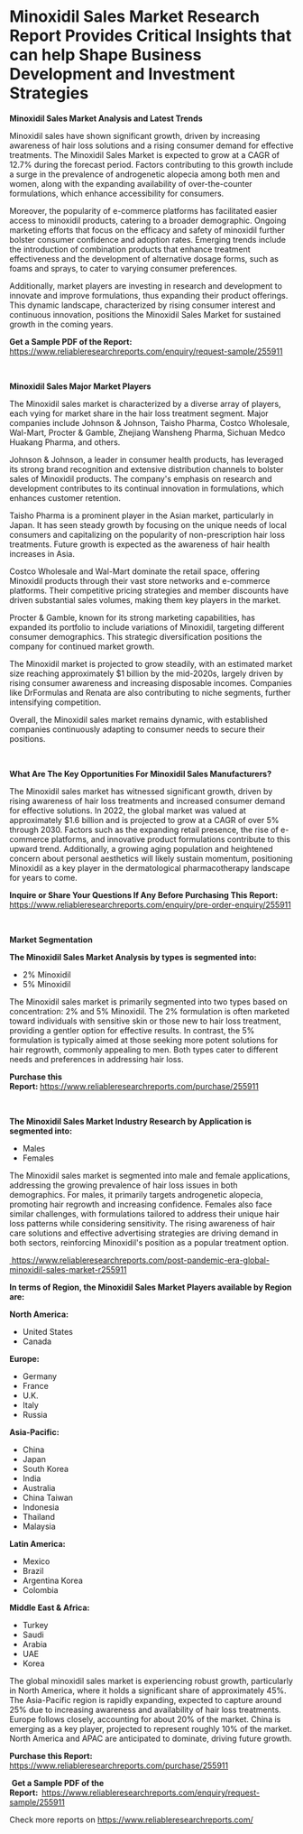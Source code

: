 <p><h1>Minoxidil Sales Market Research Report Provides Critical Insights that can help Shape Business Development and Investment Strategies</h1></p><p><strong>Minoxidil Sales Market Analysis and Latest Trends</strong></p>
<p><p>Minoxidil sales have shown significant growth, driven by increasing awareness of hair loss solutions and a rising consumer demand for effective treatments. The Minoxidil Sales Market is expected to grow at a CAGR of 12.7% during the forecast period. Factors contributing to this growth include a surge in the prevalence of androgenetic alopecia among both men and women, along with the expanding availability of over-the-counter formulations, which enhance accessibility for consumers.</p><p>Moreover, the popularity of e-commerce platforms has facilitated easier access to minoxidil products, catering to a broader demographic. Ongoing marketing efforts that focus on the efficacy and safety of minoxidil further bolster consumer confidence and adoption rates. Emerging trends include the introduction of combination products that enhance treatment effectiveness and the development of alternative dosage forms, such as foams and sprays, to cater to varying consumer preferences.</p><p>Additionally, market players are investing in research and development to innovate and improve formulations, thus expanding their product offerings. This dynamic landscape, characterized by rising consumer interest and continuous innovation, positions the Minoxidil Sales Market for sustained growth in the coming years.</p></p>
<p><strong>Get a Sample PDF of the Report:&nbsp;</strong> <a href="https://www.reliableresearchreports.com/enquiry/request-sample/255911?utm_campaign=3131&utm_medium=2&utm_source=Github&utm_content=ia&utm_term=30032025&utm_id=minoxidil-sales">https://www.reliableresearchreports.com/enquiry/request-sample/255911</a></p>
<p>&nbsp;</p>
<p><strong>Minoxidil Sales Major Market Players</strong></p>
<p><p>The Minoxidil sales market is characterized by a diverse array of players, each vying for market share in the hair loss treatment segment. Major companies include Johnson & Johnson, Taisho Pharma, Costco Wholesale, Wal-Mart, Procter & Gamble, Zhejiang Wansheng Pharma, Sichuan Medco Huakang Pharma, and others.</p><p>Johnson & Johnson, a leader in consumer health products, has leveraged its strong brand recognition and extensive distribution channels to bolster sales of Minoxidil products. The company's emphasis on research and development contributes to its continual innovation in formulations, which enhances customer retention.</p><p>Taisho Pharma is a prominent player in the Asian market, particularly in Japan. It has seen steady growth by focusing on the unique needs of local consumers and capitalizing on the popularity of non-prescription hair loss treatments. Future growth is expected as the awareness of hair health increases in Asia.</p><p>Costco Wholesale and Wal-Mart dominate the retail space, offering Minoxidil products through their vast store networks and e-commerce platforms. Their competitive pricing strategies and member discounts have driven substantial sales volumes, making them key players in the market.</p><p>Procter & Gamble, known for its strong marketing capabilities, has expanded its portfolio to include variations of Minoxidil, targeting different consumer demographics. This strategic diversification positions the company for continued market growth.</p><p>The Minoxidil market is projected to grow steadily, with an estimated market size reaching approximately $1 billion by the mid-2020s, largely driven by rising consumer awareness and increasing disposable incomes. Companies like DrFormulas and Renata are also contributing to niche segments, further intensifying competition.</p><p>Overall, the Minoxidil sales market remains dynamic, with established companies continuously adapting to consumer needs to secure their positions.</p></p>
<p>&nbsp;</p>
<p><strong>What Are The Key Opportunities For Minoxidil Sales Manufacturers?</strong></p>
<p><p>The Minoxidil sales market has witnessed significant growth, driven by rising awareness of hair loss treatments and increased consumer demand for effective solutions. In 2022, the global market was valued at approximately $1.6 billion and is projected to grow at a CAGR of over 5% through 2030. Factors such as the expanding retail presence, the rise of e-commerce platforms, and innovative product formulations contribute to this upward trend. Additionally, a growing aging population and heightened concern about personal aesthetics will likely sustain momentum, positioning Minoxidil as a key player in the dermatological pharmacotherapy landscape for years to come.</p></p>
<p><strong>Inquire or Share Your Questions If Any Before Purchasing This Report:</strong> <a href="https://www.reliableresearchreports.com/enquiry/pre-order-enquiry/255911?utm_campaign=3131&utm_medium=2&utm_source=Github&utm_content=ia&utm_term=30032025&utm_id=minoxidil-sales">https://www.reliableresearchreports.com/enquiry/pre-order-enquiry/255911</a></p>
<p>&nbsp;</p>
<p><strong>Market Segmentation</strong></p>
<p><strong>The Minoxidil Sales Market Analysis by types is segmented into:</strong></p>
<p><ul><li>2% Minoxidil</li><li>5% Minoxidil</li></ul></p>
<p><p>The Minoxidil sales market is primarily segmented into two types based on concentration: 2% and 5% Minoxidil. The 2% formulation is often marketed toward individuals with sensitive skin or those new to hair loss treatment, providing a gentler option for effective results. In contrast, the 5% formulation is typically aimed at those seeking more potent solutions for hair regrowth, commonly appealing to men. Both types cater to different needs and preferences in addressing hair loss.</p></p>
<p><strong>Purchase this Report:&nbsp;</strong><a href="https://www.reliableresearchreports.com/purchase/255911?utm_campaign=3131&utm_medium=2&utm_source=Github&utm_content=ia&utm_term=30032025&utm_id=minoxidil-sales">https://www.reliableresearchreports.com/purchase/255911</a></p>
<p>&nbsp;</p>
<p><strong>The Minoxidil Sales Market Industry Research by Application is segmented into:</strong></p>
<p><ul><li>Males</li><li>Females</li></ul></p>
<p><p>The Minoxidil sales market is segmented into male and female applications, addressing the growing prevalence of hair loss issues in both demographics. For males, it primarily targets androgenetic alopecia, promoting hair regrowth and increasing confidence. Females also face similar challenges, with formulations tailored to address their unique hair loss patterns while considering sensitivity. The rising awareness of hair care solutions and effective advertising strategies are driving demand in both sectors, reinforcing Minoxidil's position as a popular treatment option.</p></p>
<p><a href="https://www.reliableresearchreports.com/post-pandemic-era-global-minoxidil-sales-market-r255911?utm_campaign=3131&utm_medium=2&utm_source=Github&utm_content=ia&utm_term=30032025&utm_id=minoxidil-sales">&nbsp;https://www.reliableresearchreports.com/post-pandemic-era-global-minoxidil-sales-market-r255911</a></p>
<p><strong>In terms of Region, the Minoxidil Sales Market Players available by Region are:</strong></p>
<p>
    <p> <strong> North America: </strong>
        <ul>
            <li>United States</li>
            <li>Canada</li>
        </ul>
        </p> 
    <p> <strong> Europe: </strong>
        <ul>
            <li>Germany</li>
            <li>France</li>
            <li>U.K.</li>
            <li>Italy</li>
            <li>Russia</li>
        </ul>
        </p> 
    <p> <strong> Asia-Pacific: </strong>
        <ul>
            <li>China</li>
            <li>Japan</li>
            <li>South Korea</li>
            <li>India</li>
            <li>Australia</li>
            <li>China Taiwan</li>
            <li>Indonesia</li>
            <li>Thailand</li>
            <li>Malaysia</li>
        </ul>
        </p> 
    <p> <strong> Latin America: </strong>
        <ul>
            <li>Mexico</li>
            <li>Brazil</li>
            <li>Argentina Korea</li>
            <li>Colombia</li>
        </ul>
        </p> 
    <p> <strong> Middle East & Africa: </strong>
        <ul>
            <li>Turkey</li>
            <li>Saudi</li>
            <li>Arabia</li>
            <li>UAE</li>
            <li>Korea</li>
        </ul>
    </p>
    </p>
<p><p>The global minoxidil sales market is experiencing robust growth, particularly in North America, where it holds a significant share of approximately 45%. The Asia-Pacific region is rapidly expanding, expected to capture around 25% due to increasing awareness and availability of hair loss treatments. Europe follows closely, accounting for about 20% of the market. China is emerging as a key player, projected to represent roughly 10% of the market. North America and APAC are anticipated to dominate, driving future growth.</p></p>
<p><strong>Purchase this Report: </strong><a href="https://www.reliableresearchreports.com/purchase/255911?utm_campaign=3131&utm_medium=2&utm_source=Github&utm_content=ia&utm_term=30032025&utm_id=minoxidil-sales">https://www.reliableresearchreports.com/purchase/255911</a></p>
<p>&nbsp;<strong>Get a Sample PDF of the Report:&nbsp;&nbsp;</strong><a href="https://www.reliableresearchreports.com/enquiry/request-sample/255911?utm_campaign=3131&utm_medium=2&utm_source=Github&utm_content=ia&utm_term=30032025&utm_id=minoxidil-sales">https://www.reliableresearchreports.com/enquiry/request-sample/255911</a></p>
<p><strong></strong></p>
<p>Check more reports on <a href="https://www.reliableresearchreports.com/?utm_campaign=3131&utm_medium=2&utm_source=Github&utm_content=ia&utm_term=30032025&utm_id=minoxidil-sales">https://www.reliableresearchreports.com/</a></p>
